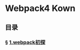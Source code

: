 # Webpack4 Kown
## 目录
### &sect; [1.webpack初探](https://github.com/DxLucky/know-how/tree/master/webpack4%20know/webpack%E5%88%9D%E6%8E%A2)